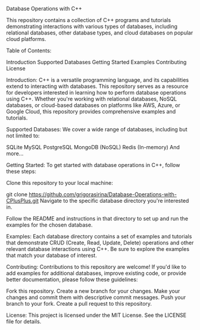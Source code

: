 Database Operations with C++

This repository contains a collection of C++ programs and tutorials demonstrating interactions with various types of databases, including relational databases, other database types, and cloud databases on popular cloud platforms.

Table of Contents:

Introduction
Supported Databases
Getting Started
Examples
Contributing
License

Introduction:
C++ is a versatile programming language, and its capabilities extend to interacting with databases. This repository serves as a resource for developers interested in learning how to perform database operations using C++. Whether you're working with relational databases, NoSQL databases, or cloud-based databases on platforms like AWS, Azure, or Google Cloud, this repository provides comprehensive examples and tutorials.

Supported Databases:
We cover a wide range of databases, including but not limited to:

SQLite
MySQL
PostgreSQL
MongoDB (NoSQL)
Redis (In-memory)
And more...

Getting Started:
To get started with database operations in C++, follow these steps:

Clone this repository to your local machine:

git clone https://github.com/grigorasirina/Database-Operations-with-CPlusPlus.git
Navigate to the specific database directory you're interested in.

Follow the README and instructions in that directory to set up and run the examples for the chosen database.

Examples:
Each database directory contains a set of examples and tutorials that demonstrate CRUD (Create, Read, Update, Delete) operations and other relevant database interactions using C++. Be sure to explore the examples that match your database of interest.

Contributing:
Contributions to this repository are welcome! If you'd like to add examples for additional databases, improve existing code, or provide better documentation, please follow these guidelines:

Fork this repository.
Create a new branch for your changes.
Make your changes and commit them with descriptive commit messages.
Push your branch to your fork.
Create a pull request to this repository.

License:
This project is licensed under the MIT License. See the LICENSE file for details.